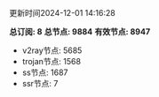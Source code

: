 更新时间2024-12-01 14:16:28

**总订阅: 8**
**总节点: 9884**
**有效节点: 8947**
- v2ray节点: 5685
- trojan节点: 1568
- ss节点: 1687
- ssr节点: 7
